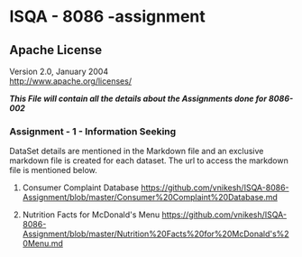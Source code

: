 # ISQA - 8086 -assignment
## Apache License
  Version 2.0, January 2004  
  http://www.apache.org/licenses/

**_This File will contain all the details about the Assignments done for 8086-002_**

### Assignment - 1 - Information Seeking

DataSet details are mentioned in the Markdown file and an exclusive markdown file is created for each dataset. The url to access the markdown file is mentioned below.

1. Consumer Complaint Database
https://github.com/vnikesh/ISQA-8086-Assignment/blob/master/Consumer%20Complaint%20Database.md

2. Nutrition Facts for McDonald's Menu
https://github.com/vnikesh/ISQA-8086-Assignment/blob/master/Nutrition%20Facts%20for%20McDonald's%20Menu.md





   
   
   
   
   
   
   
   
   
